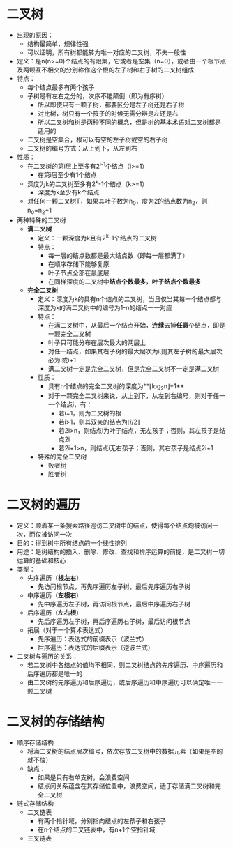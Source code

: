 # 二叉树

- 出现的原因：
  - 结构最简单，规律性强
  - 可以证明，所有树都能转为唯一对应的二叉树，不失一般性
- 定义：是n(n>=0)个结点的有限集，它或者是空集（n=0），或者由一个根节点及两颗互不相交的分别称作这个根的左子树和右子树的二叉树组成
- 特点：
  - 每个结点最多有两个孩子
  - 子树是有左右之分的，次序不能颠倒（即为有序树）
    - 所以即使只有一颗子树，都要区分是左子树还是右子树
    - 对比树，树只有一个孩子的时候无需分辨是左还是右
    - 所以二叉树和树是两种不同的概念，但是树的基本术语对二叉树都是适用的
  - 二叉树是空集合，根可以有空的左子树或空的右子树
  - 二叉树的编号方式：从上到下，从左到右
- 性质：
  - 在二叉树的第i层上至多有2<sup>i-1</sup>个结点（i>=1）
    - 在第i层至少有1个结点
  - 深度为k的二叉树至多有2<sup>k</sup>-1个结点（k>=1）
    - 深度为k至少有k个结点
  - 对任何一颗二叉树T，如果其叶子数为n<sub>0</sub>，度为2的结点数为n<sub>2</sub>，则n<sub>0</sub>=n<sub>2</sub>+1
- 两种特殊的二叉树
  - **满二叉树**
    - 定义：一颗深度为k且有2<sup>k</sup>-1个结点的二叉树
    - 特点：
      - 每一层的结点数都是最大结点数（即每一层都满了）
      - 在顺序存储下能够复原
      - 叶子节点全部在最底层
      - 在同样深度的二叉树中**结点个数最多**，**叶子结点个数最多**
  - **完全二叉树**
    - 定义：深度为k的具有n个结点的二叉树，当且仅当其每一个结点都与深度为k的满二叉树中的编号为1-n的结点一一对应
    - 特点：
      - 在满二叉树中，从最后一个结点开始，**连续**去掉**任意**个结点，即是一颗完全二叉树
      - 叶子只可能分布在层次最大的两层上
      - 对任一结点，如果其右子树的最大层次为i,则其左子树的最大层次必为i或i+1
      - 满二叉树一定是完全二叉树，但是完全二叉树不一定是满二叉树
    - 性质：
      - 具有n个结点的完全二叉树的深度为**$\lfloor$log<sub>2</sub>n$\rfloor$+1**
      - 对于一颗完全二叉树来说，从上到下，从左到右编号，则对于任一一个结点i，有：
        - 若i=1，则为二叉树的根
        - 若i>1，则其双亲的结点为$\lfloor$$i/2\rfloor$
        - 若2i>n，则结点i为叶子结点，无左孩子；否则，其左孩子是结点2i
        - 若2i+1>n，则结点i无右孩子；否则，其右孩子是结点2i+1
    - 特殊的完全二叉树
      - 败者树
      - 胜者树







# 二叉树的遍历

- 定义：顺着某一条搜索路径巡访二叉树中的结点，使得每个结点均被访问一次，而仅被访问一次
- 目的：得到树中所有结点的一个线性排列
- 用途：是树结构的插入、删除、修改、查找和排序运算的前提，是二叉树一切运算的基础和核心
- 类型：
  - 先序遍历（**根左右**）
    - 先访问根节点，再先序遍历左子树，最后先序遍历右子树
  - 中序遍历（**左根右**）
    - 先中序遍历左子树，再访问根节点，最后中序遍历右子树
  - 后序遍历（**左右根**）
    - 先后序遍历左子树，再后序遍历右子树，最后访问根节点
  - 拓展（对于一个算术表达式）
    - 先序遍历：表达式的前缀表示（波兰式）
    - 后序遍历：表达式的后缀表示（逆波兰式）
- 二叉树与遍历的关系：
  - 若二叉树中各结点的值均不相同，则二叉树结点的先序遍历、中序遍历和后序遍历都是唯一的
  - 由二叉树的先序遍历和后序遍历，或后序遍历和中序遍历可以确定唯一一颗二叉树







# 二叉树的存储结构

- 顺序存储结构
  - 将满二叉树的结点层次编号，依次存放二叉树中的数据元素（如果是空的就不放）
  - 缺点：
    - 如果是只有右单支树，会浪费空间
    - 结点间关系蕴含在其存储位置中，浪费空间，适于存储满二叉树和完全二叉树
- 链式存储结构
  - 二叉链表
    - 有两个指针域，分别指向结点的左孩子和右孩子
    - 在n个结点的二叉链表中，有n+1个空指针域
  - 三叉链表

